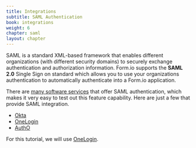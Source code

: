 ```yaml
---
title: Integrations
subtitle: SAML Authentication
book: integrations
weight: 6
chapter: saml
layout: chapter
---
```

SAML is a standard XML-based framework that enables different organizations (with different security domains) to securely exchange authentication and authorization information. Form.io supports the **SAML 2.0** Single Sign on standard which allows you to use your organizations authentication to automatically authenticate into a Form.io application.

There are [many software services](https://en.wikipedia.org/wiki/SAML-based_products_and_services) that offer SAML authentication, which makes it very easy to test out this feature capability. Here are just a few that provide SAML integration.

 - [Okta](https://www.okta.com/)
 - [OneLogin](https://www.onelogin.com)
 - [AuthO](https://auth0.com/learn/saml-service-provider/)
 
For this tutorial, we will use [OneLogin](https://www.onelogin.com).
